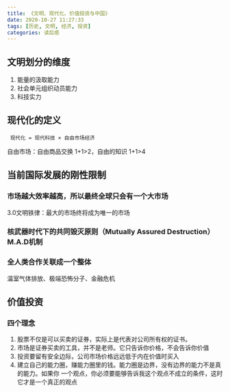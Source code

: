 ```yaml
---
title: 《文明、现代化、价值投资与中国》
date: 2020-10-27 11:27:33
tags: [历史, 文明, 经济, 投资]
categories: 读后感
---
```


## 文明划分的维度
1. 能量的汲取能力
2. 社会单元组织动员能力
3. 科技实力

<!--more-->

## 现代化的定义

``` 现代化 = 现代科技 × 自由市场经济```

自由市场：自由商品交换 1+1>2，自由的知识 1+1>4

## 当前国际发展的刚性限制

### 市场越大效率越高，所以最终全球只会有一个大市场

3.0文明铁律：最大的市场终将成为唯一的市场

### 核武器时代下的共同毁灭原则（Mutually Assured Destruction）M.A.D机制

### 全人类合作关联成一个整体

温室气体排放、极端恐怖分子、金融危机

## 价值投资

### 四个理念

1. 股票不仅是可以买卖的证券，实际上是代表对公司所有权的证书。
2. 市场是证券买卖的工具，并不是老师。它只告诉你价格，不会告诉你价值
3. 投资要留有安全边际，公司市场价格远远低于内在价值时买入
4. 建立自己的能力圈，赚能力圈里的钱。能力圈是边界，没有边界的能力不是真的能力。如果你 一个观点，你必须要能够告诉我这个观点不成立的条件，这时它才是一个真正的观点